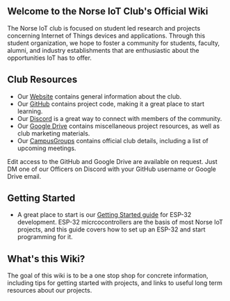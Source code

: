 ## Welcome to the Norse IoT Club's Official Wiki

The Norse IoT club is focused on student led research and projects concerning Internet of Things devices and applications. Through this student organization, we hope to foster a community for students, faculty, alumni, and industry establishments that are enthusiastic about the opportunities IoT has to offer.

## Club Resources 

- Our [Website]( https://norseiot.club/) contains general information about the club.
- Our [GitHub](https://github.com/Norse-IoT) contains project code, making it a great place to start learning.
- Our [Discord](discord.norseiot.club) is a great way to connect with members of the community.
- Our [Google Drive](https://drive.google.com/drive/u/0/folders/1_bXkjTFmD5fFj2BjkoAQpjkyQ-yj5juh) contains miscellaneous project resources, as well as club marketing materials.
- Our [CampusGroups](https://norseiot.club/campusgroups) contains official club details, including a list of upcoming meetings.

Edit access to the GitHub and Google Drive are available on request. Just DM one of our Officers on Discord with your GitHub username or Google Drive email.

## Getting Started
- A great place to start is our [Getting Started guide](getting-started-esp.md) for ESP-32 development. ESP-32 micrcocontrollers are the basis of most Norse IoT projects, and this guide covers how to set up an ESP-32 and start programming for it.

## What's this Wiki?

The goal of this wiki is to be a one stop shop for concrete information, including tips for getting started with projects, and links to useful long term resources about our projects.
